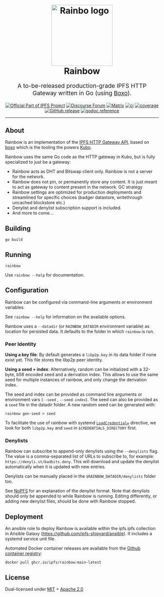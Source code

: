 <h1 align="center">
  <br>
  <a href="https://github.com/ipfs/rainbow/assets/157609/fd1bed0f-2055-468e-93e7-0aea158aa953"><img src="https://github.com/ipfs/rainbow/assets/157609/8bf5b727-a360-4906-b965-826823c37aa3" alt="Rainbo logo" title="Rainbow logo" width="200"></a>
  <br>
  Rainbow
  <br>
</h1>

<p align="center" style="font-size: 1.2rem;">A to-be-released production-grade IPFS HTTP Gateway written in Go (using <a href="https://github.com/ipfs/boxo">Boxo</a>).</p>

<p align="center">
  <a href="https://ipfs.tech"><img src="https://img.shields.io/badge/project-IPFS-blue.svg?style=flat-square" alt="Official Part of IPFS Project"></a>
  <a href="https://discuss.ipfs.tech"><img alt="Discourse Forum" src="https://img.shields.io/discourse/posts?server=https%3A%2F%2Fdiscuss.ipfs.tech"></a>
  <a href="https://matrix.to/#/#ipfs-space:ipfs.io"><img alt="Matrix" src="https://img.shields.io/matrix/ipfs-space%3Aipfs.io?server_fqdn=matrix.org"></a>
  <a href="https://github.com/ipfs/rainbow/actions"><img src="https://img.shields.io/github/actions/workflow/status/ipfs/rainbow/go-test.yml?branch=main" alt="ci"></a>
  <a href="https://codecov.io/gh/ipfs/rainbow"><img src="https://codecov.io/gh/ipfs/rainbow/branch/main/graph/badge.svg?token=9eG7d8fbCB" alt="coverage"></a>
  <a href="https://github.com/ipfs/rainbow/releases"><img alt="GitHub release" src="https://img.shields.io/github/v/release/ipfs/rainbow?filter=!*rc*"></a>
  <a href="https://godoc.org/github.com/ipfs/rainbow"><img src="https://img.shields.io/badge/godoc-reference-5272B4.svg?style=flat-square" alt="godoc reference"></a>  
</p>

<hr />

## About

Rainbow is an implementation of the [IPFS HTTP Gateway API](https://specs.ipfs.tech/http-gateways),
based on [boxo](https://github.com/ipfs/boxo) which is the tooling the powers [Kubo](https://github.com/ipfs/kubo).

Rainbow uses the same Go code as the HTTP gateway in Kubo, but is fully specialized to just be a gateway:

  * Rainbow acts as DHT and Bitswap client only. Rainbow is not a server for the network.
  * Rainbow does not pin, or permanently store any content. It is just meant
    to act as gateway to content present in the network. GC strategy 
  * Rainbow settings are optimized for production deployments and streamlined
    for specific choices (badger datastore, writethrough uncached blockstore
    etc.)
  * Denylist and denylist subscription support is included.
  * And more to come...


## Building

```
go build
```

## Running

```
rainbow
```

Use `rainbow --help` for documentation.

## Configuration

Rainbow can be configured via command-line arguments or environment variables.

See `rainbow --help` for information on the available options.

Rainbow uses a `--datadir` (or `RAINBOW_DATADIR` environment variable) as
location for persisted data. It defaults to the folder in which `rainbow` is
run.

### Peer Identity

**Using a key file**: By default generates a `libp2p.key` in its data folder if none exist yet. This
file stores the libp2p peer identity.

**Using a seed + index**: Alternatively, random can be initialized with a
32-byte, b58 encoded seed and a derivation index. This allows to use the same
seed for multiple instances of rainbow, and only change the derivation index.

The seed and index can be provided as command line arguments or environment
vars (`--seed` , `--seed-index`). The seed can also be provided as a `seed`
file in the datadir folder. A new random seed can be generated with:

    rainbow gen-seed > seed

To facilitate the use of rainbow with systemd
[`LoadCredential=`](https://www.freedesktop.org/software/systemd/man/systemd.exec.html#LoadCredential=ID:PATH)
directive, we look for both `libp2p.key` and `seed` in
`$CREDENTIALS_DIRECTORY` first.

### Denylists

Rainbow can subscribe to append-only denylists using the `--denylists` flag. The value is a comma-separated list of URLs to subscribe to, for example: `https://denyli.st/badbits.deny`. This will download and update the denylist automatically when it is updated with new entries.

Denylists can be manually placed in the `$RAINBOW_DATADIR/denylists` folder too.

See [NoPFS](https://github.com/ipfs-shipyard/nopfs) for an explanation of the denylist format. Note that denylists should only be appended to while Rainbow is running. Editing differently, or adding new denylist files, should be done with Rainbow stopped.

## Deployment

An ansible role to deploy Rainbow is available within the ipfs.ipfs collection in Ansible Galaxy (https://github.com/ipfs-shipyard/ansible). It includes a systemd service unit file.

Automated Docker container releases are available from the [Github container registry](https://github.com/ipfs/rainbow/pkgs/container/rainbow):

    docker pull ghcr.io/ipfs/rainbow:main-latest


## License

Dual-licensed under [MIT](https://github.com/filecoin-project/lotus/blob/master/LICENSE-MIT) + [Apache 2.0](https://github.com/filecoin-project/lotus/blob/master/LICENSE-APACHE)
